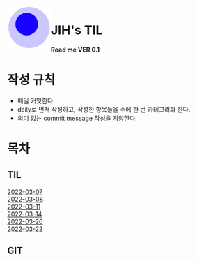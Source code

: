 <img src="attachments/foam-icon.png" width=100 align="left">

# JIH's TIL

**Read me VER 0.1**


# 작성 규칙
- 매일 커밋한다.
- daily로 먼저 작성하고, 작성한 항목들을 주에 한 번 카테고리화 한다.
- 의미 없는 commit message 작성을 지양한다.
  
  
# 목차
## TIL
[2022-03-07](/journal/2022-03-07.md)  
[2022-03-08](/journal/2022-03-07.md)  
[2022-03-11](/journal/2022-03-11.md)  
[2022-03-14](/journal/2022-03-14.md)  
[2022-03-20](/journal/2022-03-20.md)  
[2022-03-22](/journal/2022-03-22.md)

## GIT

